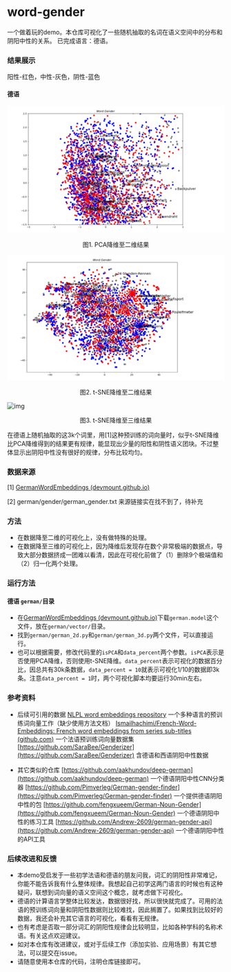 # word-gender

一个做着玩的demo。本仓库可视化了一些随机抽取的名词在语义空间中的分布和阴阳中性的关系。
已完成语言：德语。

### 结果展示

阳性-红色，中性-灰色，阴性-蓝色

#### 德语

![img](german/pca3k.png)

<p style="text-align: center;">图1. PCA降维至二维结果</p>

![img](german/tsne3k.png)

<p style="text-align: center;">图2. t-SNE降维至二维结果</p>

![img](german/tsne3k.gif)

<p style="text-align: center;">图3. t-SNE降维至三维结果</p>

在德语上随机抽取的这3k个词里，用[1]这种预训练的词向量时，似乎t-SNE降维比PCA降维得到的结果更有规律，能显现出少量的阳性和阴性语义团块。不过整体显示出阴阳中性没有很好的规律，分布比较均匀。

### 数据来源

[1] [GermanWordEmbeddings (devmount.github.io)](https://devmount.github.io/GermanWordEmbeddings/#download)

[2] german/gender/german_gender.txt 来源链接实在找不到了，待补充

### 方法

- 在数据降至二维的可视化上，没有做特殊的处理。
- 在数据降至三维的可视化上，因为降维后发现存在数个非常极端的数据点，导致大部分数据挤成一团难以看清，因此在可视化前做了（1）删除9个极端值和（2）归一化两个处理。

### 运行方法
#### 德语  `german/`目录
- 在[GermanWordEmbeddings (devmount.github.io)](https://devmount.github.io/GermanWordEmbeddings/#download)下载`german.model`这个文件，放在`german/vector/`目录。
- 找到`german/german_2d.py`和`german/german_3d.py`两个文件，可以直接运行。
- 也可以根据需要，修改代码里的`isPCA`和`data_percent`两个参数。`isPCA`表示是否使用PCA降维，否则使用t-SNE降维。`data_percent`表示可视化的数据百分比，因总共有30k条数据，`data_percent = 10`就表示可视化1/10的数据即3k条。注意`data_percent = 1`时，两个可视化脚本均要运行30min左右。
  
### 参考资料

- 后续可引用的数据
[NLPL word embeddings repository](http://vectors.nlpl.eu/repository/) 一个多种语言的预训练词向量工作（缺少使用方法文档）
[Ismailhachimi/French-Word-Embeddings: French word embeddings from series sub-titles (github.com)](https://github.com/Ismailhachimi/French-Word-Embeddings) 一个法语预训练词向量数据集
[https://github.com/SaraBee/Genderizer](https://github.com/SaraBee/Genderizer) 含德语和西语阴阳中性数据

- 其它类似的仓库
[https://github.com/aakhundov/deep-german](https://github.com/aakhundov/deep-german) 一个德语阴阳中性CNN分类器
[https://github.com/Pimverleg/German-gender-finder](https://github.com/Pimverleg/German-gender-finder) 一个提供德语阴阳中性的包
[https://github.com/fengxueem/German-Noun-Gender](https://github.com/fengxueem/German-Noun-Gender) 一个德语阴阳中性的练习工具
[https://github.com/Andrew-2609/german-gender-api](https://github.com/Andrew-2609/german-gender-api) 一个德语阴阳中性的API工具


### 后续改进和反馈
- 本demo受启发于一些初学法语和德语的朋友问我，词汇的阴阳性非常难记，你能不能告诉我有什么整体规律。我想起自己初学这两门语言的时候也有这种疑问，联想到词向量的语义空间这个概念，就考虑做下可视化。
- 德语的计算语言学整体比较发达，数据很好找，所以很快就完成了。可用的法语的预训练词向量和阴阳性数据则比较难找，因此搁置了。如果找到比较好的数据，我还会补充其它语言的可视化，看看有无规律。
- 也有考虑是否取一部分词汇的阴阳性规律会比较明显，比如各种学科的名称术语。有关这点欢迎建议。
- 如对本仓库有改进建议，或对于后续工作（添加实验、应用场景）有其它想法，可以提交在issue。
- 请随意使用本仓库的代码，注明仓库链接即可。
